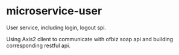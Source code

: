 # microservice-user

User service, including login, logout spi.

Using Axis2 client to communicate with ofbiz soap api and building corresponding restful api.
